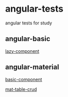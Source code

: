 # angular-tests
angular tests for study

## angular-basic
[lazy-component](https://github.com/deleteLater/angular-tests/tree/lazy-component-test)

## angular-material
[basic-component](https://github.com/deleteLater/angular-tests/tree/mat-components-test)

[mat-table-crud](https://github.com/deleteLater/angular-tests/tree/mat-table-test)